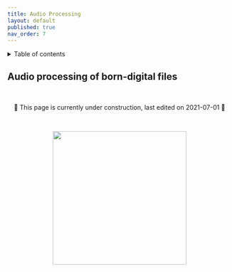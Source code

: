 ```yaml
---
title: Audio Processing
layout: default
published: true
nav_order: 7
---
```


<details closed markdown="block">
  <summary>
    Table of contents
  </summary>
  {: .text-delta }
1. TOC
{:toc}
</details>


## Audio processing of born-digital files
<br>

<p align="center">
🚧 This page is currently under construction, last edited on 2021-07-01 🚧
</p>

<br>
<p align="center">
  <img width="300" src="images/Revox_front.gif">
</p>
<br>
